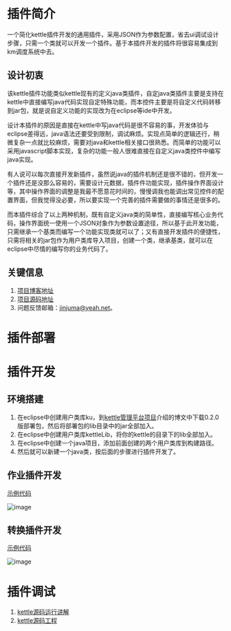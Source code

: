 # 插件简介

一个简化kettle插件开发的通用插件，采用JSON作为参数配置，省去ui调试设计步骤，只需一个类就可以开发一个插件。基于本插件开发的插件将很容易集成到km调度系统中去。

## 设计初衷

 该kettle插件功能类似kettle现有的定义java类插件，自定java类插件主要是支持在kettle中直接编写java代码实现自定特殊功能，而本控件主要是将自定义代码转移到jar包，就是说自定义功能的实现改为在eclipse等ide中开发。

 设计本插件的原因是直接在kettle中写java代码是很不容易的事，开发体验与eclipse差得远，java语法还要受到限制，调试麻烦。实现点简单的逻辑还行，稍微复杂一点就比较麻烦，需要对java和kettle相关接口很熟悉。而简单的功能可以采用javascript脚本实现，复杂的功能一般人很难直接在自定义java类控件中编写java实现。

 有人说可以每次直接开发新插件，虽然说java的插件机制还是很不错的，但开发一个插件还是没那么容易的，需要设计元数据，插件件功能实现，插件操作界面设计等，其中操作界面的调整是我最不愿意花时间的，慢慢调我也能调出常见控件的配置界面，但我觉得没必要，所以要实现一个完善的插件需要做的事情还是很多的。

 而本插件综合了以上两种机制，既有自定义java类的简单性，直接编写核心业务代码，操作界面统一使用一个JSON对象作为参数设置途径，所以基于此开发功能，只需继承一个基类而编写一个功能实现类就可以了；又有直接开发插件的便捷性，只需将相关的jar包作为用户类库导入项目，创建一个类，继承基类，就可以在eclipse中尽情的编写你的业务代码了。

## 关键信息

1.	[项目博客地址](http://blog.benma666.cn/)
2.	[项目源码地址](https://github.com/majinju/KettleUtil)
3.	问题反馈邮箱：jinjuma@yeah.net。

# 插件部署



# 插件开发

## 环境搭建

1. 在eclipse中创建用户类库ku，到[kettle管理平台项目](https://github.com/majinju/kettle-manager)介绍的博文中下载0.2.0版部署包，然后将部署包的lib目录中的jar全部加入。
1. 在eclipse中创建用户类库kettleLib，将你的kettle的目录下的lib全部加入。
1. 在eclipse中创建一个java项目，添加前面创建的两个用户类库到构建路径。
1. 然后就可以新建一个java类，按后面的步骤进行插件开发了。

## 作业插件开发

[示例代码](https://github.com/majinju/KettleUtil/blob/master/src/main/java/cn/benma666/kettleutil/utilrun/JeurDemo.java)

![image](http://blog.benma666.cn/project/KettleUtil/images/v1.0.0/作业插件示例.jpg)

## 转换插件开发

[示例代码](https://github.com/majinju/KettleUtil/blob/master/src/main/java/cn/benma666/kettleutil/utilrun/KurDemo.java)

![image](http://blog.benma666.cn/project/KettleUtil/images/v1.0.0/转换插件示例.jpg)

# 插件调试

1. [kettle源码运行讲解](http://www.cnblogs.com/majinju/p/4455107.html)
1. [kettle源码工程](https://github.com/majinju/pentaho-kettle)


